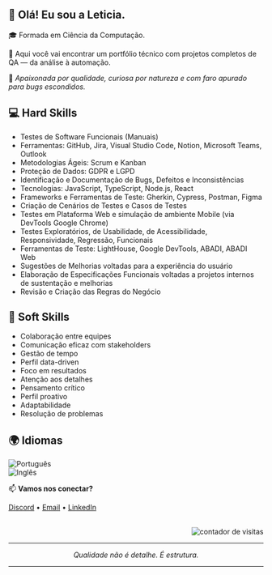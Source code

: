 ## 👋 Olá! Eu sou a Leticia.

🎓 Formada em Ciência da Computação.

🚀 Aqui você vai encontrar um portfólio técnico com projetos completos de QA  — da análise à automação.

📌 *Apaixonada por qualidade, curiosa por natureza e com faro apurado para bugs escondidos.*


## 💻 Hard Skills  


- Testes de Software Funcionais (Manuais)  
- Ferramentas: GitHub, Jira, Visual Studio Code, Notion, Microsoft Teams, Outlook 
- Metodologias Ágeis: Scrum e Kanban  
- Proteção de Dados: GDPR e LGPD  
- Identificação e Documentação de Bugs, Defeitos e Inconsistências  
- Tecnologias: JavaScript, TypeScript, Node.js, React  
- Frameworks e Ferramentas de Teste: Gherkin, Cypress, Postman, Figma
- Criação de Cenários de Testes e Casos de Testes  
- Testes em Plataforma Web e simulação de ambiente Mobile (via DevTools Google Chrome)
- Testes Exploratórios, de Usabilidade, de Acessibilidade, Responsividade, Regressão, Funcionais
- Ferramentas de Teste: LightHouse, Google DevTools, ABADI, ABADI Web
- Sugestões de Melhorias voltadas para a experiência do usuário  
- Elaboração de Especificações Funcionais voltadas a projetos internos de sustentação e melhorias
- Revisão e Criação das Regras do Negócio


## 🌟 Soft Skills  

- Colaboração entre equipes
- Comunicação eficaz com stakeholders
- Gestão de tempo  
- Perfil data-driven  
- Foco em resultados  
- Atenção aos detalhes  
- Pensamento crítico  
- Perfil proativo  
- Adaptabilidade  
- Resolução de problemas 

## 🌍 Idiomas  

![Português](https://img.shields.io/badge/Português-Nativo-green?style=for-the-badge)  
![Inglês](https://img.shields.io/badge/Inglês-Avançado-blue?style=for-the-badge)  
 
  📫 **Vamos nos conectar?**  
 
<div>
  <a href="https://discord.com/channels/@me" target="_blank">Discord</a> • 
  <a href = "cttleticiamenezes@gmail.com" target="_blank">Email</a> • 
  <a href="www.linkedin.com/in/leticia-menezess" target="_blank">LinkedIn</a>
</div>

<br>

<!-- Contador de visitas -->
<p align="right">
  <img src="https://komarev.com/ghpvc/?username=leticiamenezesb&color=ff69b4&style=flat-square" alt="contador de visitas" />
</p>

---

<p align="center">
  <i>Qualidade não é detalhe. É estrutura.</i>  
</p>

---
